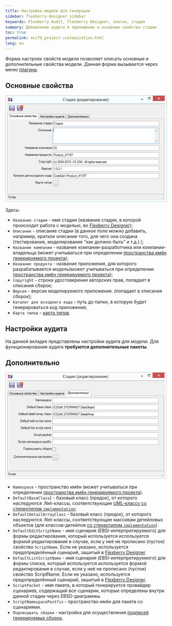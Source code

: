 ```yaml
---
title: Настройка модели для генерации
sidebar: flexberry-designer_sidebar
keywords: Flexberry Audit, Flexberry Designer, плагин, стадия
summary: Добавление аудита в приложение и основные свойства стадии
toc: true
permalink: en/fd_project-customization.html
lang: en
---
```


Форма настроек свойств модели позволяет описать основные и дополнительные свойства модели. Данная форма вызывается через меню [плагина](fo_flexberry-orm-case-plugin.html).

## Основные свойства

![](/images/pages/products/flexberry-designer/generate/stage-properties.png) 

Здесь:
* `Название стадии` - имя стадии (название стадии, в которой происходит работа с моделью, во [Flexberry Designer](fd_landing_page.html)); 
* `Описание` - описание стадии (в данное поле можно добавить, например, краткое описание того, для чего она создана (тестирование, моделирование "как должно быть" и т.д.).);
* `Название компании` - название компании-разработчика или компании-владельца (может учитываться при определении [пространства имён генерируемого проекта](fo_location-assembly-after-code-generation.html)); 
* `Название продукта` - название приложения, для которого разрабатывается модель(может учитываться при определении [пространства имён генерируемого проекта](fo_location-assembly-after-code-generation.html));
* `Copyright` - строка удостоверения авторских прав, попадает в описания сборок; 
* `Версия` - версия моделируемого приложения. (попадает в описания сборок);
* `Каталог для исходного кода` - путь до папки, в которую будет генерироваться код приложения;
* `Карта типов` - [карта типов](fd_types-map.html).

## Настройки аудита

На данной вкладке представлены настройки аудита для модели. Для функционирования аудита __требуются дополнительные пакеты__.

## Дополнительно
![](/images/pages/products/flexberry-designer/generate/stage-properties-ext.png)

* `Namespace` - пространство имён (может учитываться при определении [пространства имён генерируемого проекта](fo_location-assembly-after-code-generation.html)). 
* `DefaultBaseClass`{ - базовый класс (предок), от которого наследуются .Net-классы, соответствующие [UML-классу со стереотипом `implementation`](fd_data-classes.html); 
* `DefaultDetailArrayClass` - базовый класс (предок), от которого наследуются .Net-классы, соответствующие массивам детейловых объектов (для классов-детейлов  [со стереотипом `implementation`](fd_data-classes.html)). 
* `DefaultEditScriptName` - имя сценария (EBSI-интерпретируемого) для формы редактирования, который используется используется формой редактирования в случае, если у неё не прописано (пустое) свойство `ScriptName`. Если не указано, используется предопределённый сценарий, зашитый в [Flexberry Designer](fd_landing_page.html). 
* `DefaultListScriptName` - имя сценария (EBSI-интерпретируемого) для формы списка, который используется используется формой редактирования в случае, если у неё не прописано (пустое) свойство ScriptName. Если не указано, используется предопределённый сценарий, зашитый в [Flexberry Designer](fd_landing_page.html). 
* `ScriptPacket` - имя пакета, в который генерируется провайдер сценариев, содержащий все сценарии, которые определены внутри данной стадии через EBSD-диаграммы. 
* `ScriptNamespacePostfix` - пространство имён для пакета со сценариями. 
* `Подписывать сборки` - настройка для осуществления [подписей генерируемых сборок](fd_sign-assembly.html). 

